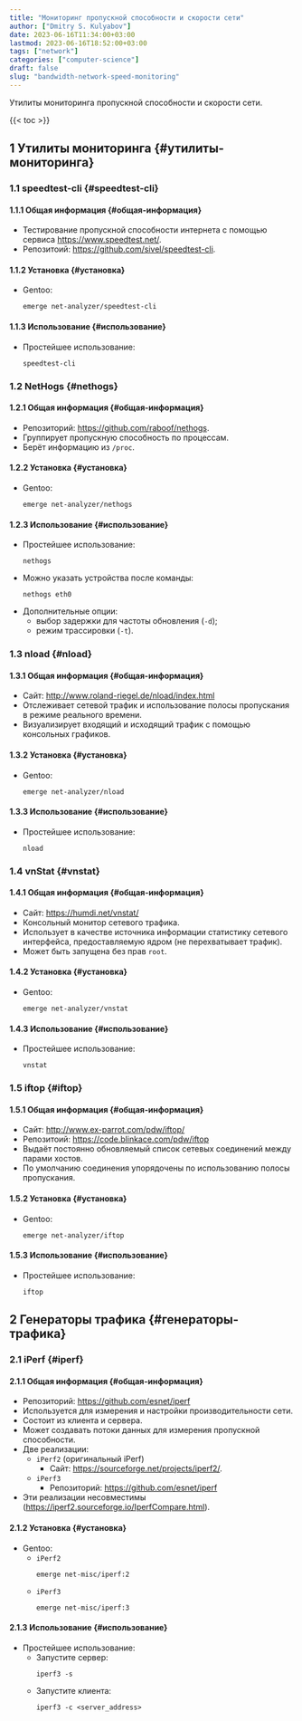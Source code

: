 ```yaml
---
title: "Мониторинг пропускной способности и скорости сети"
author: ["Dmitry S. Kulyabov"]
date: 2023-06-16T11:34:00+03:00
lastmod: 2023-06-16T18:52:00+03:00
tags: ["network"]
categories: ["computer-science"]
draft: false
slug: "bandwidth-network-speed-monitoring"
---
```


Утилиты мониторинга пропускной способности и скорости сети.

<!--more-->

{{< toc >}}


## <span class="section-num">1</span> Утилиты мониторинга {#утилиты-мониторинга}


### <span class="section-num">1.1</span> speedtest-cli {#speedtest-cli}


#### <span class="section-num">1.1.1</span> Общая информация {#общая-информация}

-   Тестирование пропускной способности интернета с помощью сервиса <https://www.speedtest.net/>.
-   Репозитоий: <https://github.com/sivel/speedtest-cli>.


#### <span class="section-num">1.1.2</span> Установка {#установка}

-   Gentoo:
    ```shell
    emerge net-analyzer/speedtest-cli
    ```


#### <span class="section-num">1.1.3</span> Использование {#использование}

-   Простейшее использование:
    ```shell
    speedtest-cli
    ```


### <span class="section-num">1.2</span> NetHogs {#nethogs}


#### <span class="section-num">1.2.1</span> Общая информация {#общая-информация}

-   Репозиторий: <https://github.com/raboof/nethogs>.
-   Группирует пропускную способность по процессам.
-   Берёт информацию из `/proc`.


#### <span class="section-num">1.2.2</span> Установка {#установка}

-   Gentoo:
    ```shell
    emerge net-analyzer/nethogs
    ```


#### <span class="section-num">1.2.3</span> Использование {#использование}

-   Простейшее использование:
    ```shell
    nethogs
    ```
-   Можно указать устройства после команды:
    ```shell
    nethogs eth0
    ```
-   Дополнительные опции:
    -   выбор задержки для частоты обновления (`-d`);
    -   режим трассировки (`-t`).


### <span class="section-num">1.3</span> nload {#nload}


#### <span class="section-num">1.3.1</span> Общая информация {#общая-информация}

-   Сайт: <http://www.roland-riegel.de/nload/index.html>
-   Отслеживает сетевой трафик и использование полосы пропускания в режиме реального времени.
-   Визуализирует входящий и исходящий трафик с помощью консольных графиков.


#### <span class="section-num">1.3.2</span> Установка {#установка}

-   Gentoo:
    ```shell
    emerge net-analyzer/nload
    ```


#### <span class="section-num">1.3.3</span> Использование {#использование}

-   Простейшее использование:
    ```shell
    nload
    ```


### <span class="section-num">1.4</span> vnStat {#vnstat}


#### <span class="section-num">1.4.1</span> Общая информация {#общая-информация}

-   Сайт: <https://humdi.net/vnstat/>
-   Консольный монитор сетевого трафика.
-   Использует в качестве источника информации статистику сетевого интерфейса, предоставляемую ядром (не перехватывает трафик).
-   Может быть запущена без прав `root`.


#### <span class="section-num">1.4.2</span> Установка {#установка}

-   Gentoo:
    ```shell
    emerge net-analyzer/vnstat
    ```


#### <span class="section-num">1.4.3</span> Использование {#использование}

-   Простейшее использование:
    ```shell
    vnstat
    ```


### <span class="section-num">1.5</span> iftop {#iftop}


#### <span class="section-num">1.5.1</span> Общая информация {#общая-информация}

-   Сайт: <http://www.ex-parrot.com/pdw/iftop/>
-   Репозитоий: <https://code.blinkace.com/pdw/iftop>
-   Выдаёт постоянно обновляемый список сетевых соединений между парами хостов.
-   По умолчанию соединения упорядочены по использованию полосы пропускания.


#### <span class="section-num">1.5.2</span> Установка {#установка}

-   Gentoo:
    ```shell
    emerge net-analyzer/iftop
    ```


#### <span class="section-num">1.5.3</span> Использование {#использование}

-   Простейшее использование:
    ```shell
    iftop
    ```


## <span class="section-num">2</span> Генераторы трафика {#генераторы-трафика}


### <span class="section-num">2.1</span> iPerf {#iperf}


#### <span class="section-num">2.1.1</span> Общая информация {#общая-информация}

-   Репозиторий: <https://github.com/esnet/iperf>
-   Используется для измерения и настройки производительности сети.
-   Состоит из клиента и сервера.
-   Может создавать потоки данных для измерения пропускной способности.
-   Две реализации:
    -   `iPerf2` (оригинальный iPerf)
        -   Сайт: <https://sourceforge.net/projects/iperf2/>.
    -   `iPerf3`
        -   Репозиторий: <https://github.com/esnet/iperf>
-   Эти реализации несовместимы (<https://iperf2.sourceforge.io/IperfCompare.html>).


#### <span class="section-num">2.1.2</span> Установка {#установка}

-   Gentoo:
    -   `iPerf2`
        ```shell
        emerge net-misc/iperf:2
        ```
    -   `iPerf3`
        ```shell
        emerge net-misc/iperf:3
        ```


#### <span class="section-num">2.1.3</span> Использование {#использование}

-   Простейшее использование:
    -   Запустите сервер:
        ```shell
        iperf3 -s
        ```
    -   Запустите клиента:
        ```shell
        iperf3 -c <server_address>
        ```
